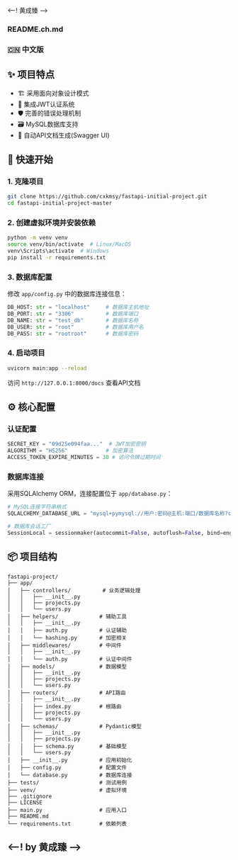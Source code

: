 <--! 黄成臻 -->
### README.ch.md

### 🇨🇳 中文版

## ✨ 项目特点

- 🏗️ 采用面向对象设计模式
- 🔐 集成JWT认证系统
- 🛡️ 完善的错误处理机制
- 🗃️ MySQL数据库支持
- 📝 自动API文档生成(Swagger UI)

## 🚀 快速开始

### 1. 克隆项目
```bash
git clone https://github.com/cxkmsy/fastapi-initial-project.git
cd fastapi-initial-project-master
```

### 2. 创建虚拟环境并安装依赖
```bash
python -m venv venv
source venv/bin/activate  # Linux/MacOS
venv\Scripts\activate  # Windows
pip install -r requirements.txt
```

### 3. 数据库配置
修改 `app/config.py` 中的数据库连接信息：
```python
DB_HOST: str = "localhost"     # 数据库主机地址
DB_PORT: str = "3306"          # 数据库端口
DB_NAME: str = "test_db"       # 数据库名称
DB_USER: str = "root"          # 数据库用户名
DB_PASS: str = "rootroot"      # 数据库密码
```

### 4. 启动项目
```bash
uvicorn main:app --reload
```

访问 `http://127.0.0.1:8000/docs` 查看API文档

## ⚙️ 核心配置

### 认证配置
```python
SECRET_KEY = "09d25e094faa..."  # JWT加密密钥
ALGORITHM = "HS256"            # 加密算法
ACCESS_TOKEN_EXPIRE_MINUTES = 30 # 访问令牌过期时间
```

### 数据库连接
采用SQLAlchemy ORM，连接配置位于 `app/database.py`：
```python
# MySQL连接字符串格式
SQLALCHEMY_DATABASE_URL = "mysql+pymysql://用户:密码@主机:端口/数据库名称?charset=utf8mb4"

# 数据库会话工厂
SessionLocal = sessionmaker(autocommit=False, autoflush=False, bind=engine)
```

## 📦 项目结构
```
fastapi-project/
├── app/
│   ├── controllers/          # 业务逻辑处理
│   │   ├── __init__.py
│   │   ├── projects.py
│   │   └── users.py
│   ├── helpers/             # 辅助工具
│   │   ├── __init__.py
│   │   ├── auth.py          # 认证辅助
│   │   └── hashing.py       # 加密相关
│   ├── middlewares/         # 中间件
│   │   ├── __init__.py
│   │   └── auth.py          # 认证中间件
│   ├── models/              # 数据模型
│   │   ├── __init__.py
│   │   ├── projects.py
│   │   └── users.py
│   ├── routers/             # API路由
│   │   ├── __init__.py
│   │   ├── index.py         # 根路由
│   │   ├── projects.py
│   │   └── users.py
│   ├── schemas/             # Pydantic模型
│   │   ├── __init__.py
│   │   ├── projects.py
│   │   ├── schema.py        # 基础模型
│   │   └── users.py
│   ├── __init__.py          # 应用初始化
│   ├── config.py            # 配置文件
│   └── database.py          # 数据库连接
├── tests/                   # 测试用例
├── venv/                    # 虚拟环境
├── .gitignore
├── LICENSE
├── main.py                  # 应用入口
├── README.md
└── requirements.txt         # 依赖列表
```
<--! by 黄成臻 -->
---